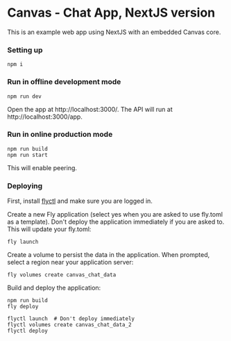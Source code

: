 # Canvas - Chat App, NextJS version

This is an example web app using NextJS with an embedded Canvas core.

### Setting up

```
npm i
```

### Run in offline development mode

```
npm run dev
```

Open the app at http://localhost:3000/. The API will run at
http://localhost:3000/app.

### Run in online production mode

```
npm run build
npm run start
```

This will enable peering.

### Deploying

First, install [flyctl](https://fly.io/docs/speedrun/) and make sure
you are logged in.

Create a new Fly application (select yes when you are asked to use
fly.toml as a template). Don't deploy the application immediately
if you are asked to. This will update your fly.toml:

```
fly launch
```

Create a volume to persist the data in the application. When prompted,
select a region near your application server:

```
fly volumes create canvas_chat_data
```

Build and deploy the application:

```
npm run build
fly deploy
```

```
flyctl launch  # Don't deploy immediately
flyctl volumes create canvas_chat_data_2
flyctl deploy
```